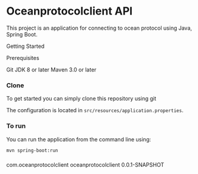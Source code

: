 # Oceanprotocolclient API

This project is an application for connecting to ocean protocol using Java, Spring Boot.

Getting Started

Prerequisites

Git
JDK 8 or later
Maven 3.0 or later

### Clone
To get started you can simply clone this repository using git

The configuration is located in `src/resources/application.properties`.

### To run
You can run the application from the command line using:
```
mvn spring-boot:run
```

###

<dependency>
	<groupId>com.oceanprotocolclient</groupId>
	<artifactId>oceanprotocolclient</artifactId>
	<version>0.0.1-SNAPSHOT</version>
</dependency>
